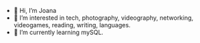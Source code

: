 - 👋 Hi, I’m Joana
- 👀 I’m interested in tech, photography, videography, networking, videogames, reading, writing, languages.
- 🌱 I’m currently learning mySQL.

<!---
joanafriasfreitas/joanafriasfreitas is a ✨ special ✨ repository because its `README.md` (this file) appears on your GitHub profile.
You can click the Preview link to take a look at your changes.
--->
